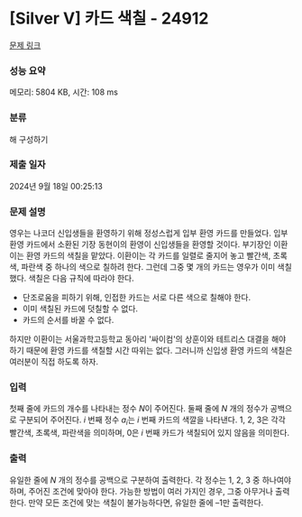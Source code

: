 # [Silver V] 카드 색칠 - 24912 

[문제 링크](https://www.acmicpc.net/problem/24912) 

### 성능 요약

메모리: 5804 KB, 시간: 108 ms

### 분류

해 구성하기

### 제출 일자

2024년 9월 18일 00:25:13

### 문제 설명

<p>영우는 나코더 신입생들을 환영하기 위해 정성스럽게 입부 환영 카드를 만들었다. 입부 환영 카드에서 소환된 기장 동현이의 환영이 신입생들을 환영할 것이다. 부기장인 이환이는 환영 카드의 색칠을 맡았다. 이환이는 각 카드를 일렬로 줄지어 놓고 빨간색, 초록색, 파란색 중 하나의 색으로 칠하려 한다. 그런데 그중 몇 개의 카드는 영우가 이미 색칠했다. 색칠은 다음 규칙에 따라야 한다.</p>

<ul>
	<li>단조로움을 피하기 위해, 인접한 카드는 서로 다른 색으로 칠해야 한다.</li>
	<li>이미 색칠된 카드에 덧칠할 수 없다.</li>
	<li>카드의 순서를 바꿀 수 없다.</li>
</ul>

<p>하지만 이환이는 서울과학고등학교 동아리 '싸이컴'의 상훈이와 테트리스 대결을 해야 하기 때문에 환영 카드를 색칠할 시간 따위는 없다. 그러니까 신입생 환영 카드의 색칠은 여러분이 직접 하도록 하자.</p>

### 입력 

 <p>첫째 줄에 카드의 개수를 나타내는 정수 <em>N</em>이 주어진다. 둘째 줄에 <em>N</em> 개의 정수가 공백으로 구분되어 주어진다. <em>i</em> 번째 정수 <em>a<sub>i</sub></em>는 <em>i</em> 번째 카드의 색깔을 나타낸다. 1, 2, 3은 각각 빨간색, 초록색, 파란색을 의미하며, 0은 <em>i</em> 번째 카드가 색칠되어 있지 않음을 의미한다.</p>

### 출력 

 <p>유일한 줄에 <em>N</em> 개의 정수를 공백으로 구분하여 출력한다. 각 정수는 1, 2, 3 중 하나여야 하며, 주어진 조건에 맞아야 한다. 가능한 방법이 여러 가지인 경우, 그중 아무거나 출력한다. 만약 모든 조건에 맞는 색칠이 불가능하다면, 유일한 줄에 –1만 출력한다.</p>


